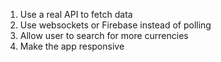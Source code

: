 1. Use a real API to fetch data
2. Use websockets or Firebase instead of polling
3. Allow user to search for more currencies
4. Make the app responsive
